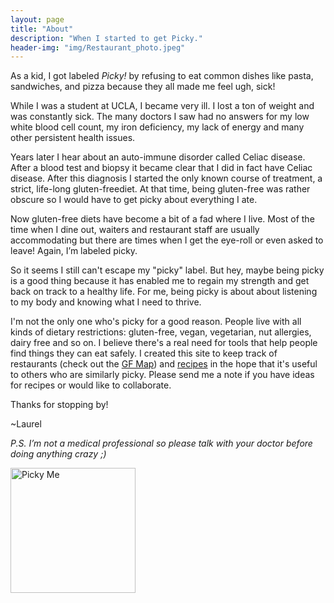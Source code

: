 ```yaml
---
layout: page
title: "About"
description: "When I started to get Picky."
header-img: "img/Restaurant_photo.jpeg"
---
```


As a kid, I got labeled _Picky!_ by refusing to eat common dishes like pasta, sandwiches, and pizza because they all made me feel ugh, sick! 


While I was a student at UCLA, I became very ill. I lost a ton of weight and was constantly sick. The many doctors I saw had no answers for my low white blood cell count, my iron deficiency, my lack of energy and many other persistent health issues. 


Years later I hear about an auto-immune disorder called Celiac disease. After a blood test and biopsy it became clear that I did in fact have Celiac disease. After this diagnosis I started the only known course of treatment, a strict, life-long gluten-freediet. At that time, being gluten-free was rather obscure so I would have to get picky about everything I ate. 


Now gluten-free diets have become a bit of a fad where I live. Most of the time when I dine out, waiters and restaurant staff are usually accommodating but there are times when I get the eye-roll or even asked to leave! Again, I’m labeled picky. 


So it seems I still can't escape my "picky" label. But hey, maybe being picky is a good thing because it has enabled me to regain my strength and get back on track to a healthy life. For me, being picky is about about listening to my body and knowing what I need to thrive. 


I'm not the only one who's picky for a good reason. People live with all kinds of dietary restrictions: gluten-free, vegan, vegetarian, nut allergies, dairy free and so on. I believe there's a real need for tools that help people find things they can eat safely. I created this site to keep track of restaurants (check out the [GF Map](http://picky.tips/map/)) and [recipes](http://picky.tips/recipes/) in the hope that it's useful to others who are similarly picky. Please send me a note if you have ideas for recipes or would like to collaborate. 


Thanks for stopping by! 

~Laurel 

_P.S. I’m not a medical professional so please talk with your doctor before doing anything crazy ;)_



<img src="{{site.baseurl}}/img/meSquared.jpg" class="img-responsive center-block img-circle" alt="Picky Me" style= "width: 200px; height: 200px" >



